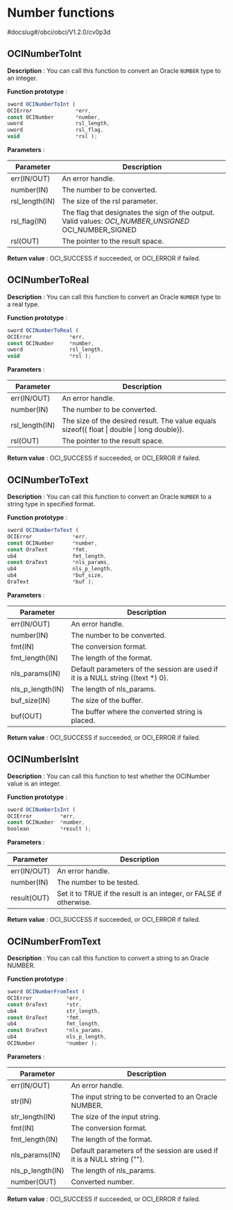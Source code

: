 Number functions
=====================================

#docslug#/obci/obci/V1.2.0/cv0p3d

OCINumberToInt
-----------------------

**Description** : You can call this function to convert an Oracle `NUMBER` type to an integer.

**Function prototype** :

```javascript
sword OCINumberToInt ( 
OCIError              *err,
const OCINumber       *number,
uword                 rsl_length,
uword                 rsl_flag,
void                  *rsl );
```

**Parameters** :

| **Parameter**  |                                                                                                 **Description**                                                                                                  |
|----------------|------------------------------------------------------------------------------------------------------------------------------------------------------------------------------------------------------------------|
| err(IN/OUT)    | An error handle.                                                                                                                                                                                                 |
| number(IN)     | The number to be converted.                                                                                                                                                                                      |
| rsl_length(IN) | The size of the rsl parameter.                                                                                                                                                                                   |
| rsl_flag(IN)   | The flag that designates the sign of the output. Valid values: *OCI_NUMBER_UNSIGNED* OCI_NUMBER_SIGNED    |
| rsl(OUT)       | The pointer to the result space.                                                                                                                                                                                 |

**Return value** : OCI_SUCCESS if succeeded, or OCI_ERROR if failed.

OCINumberToReal
------------------------

**Description** : You can call this function to convert an Oracle `NUMBER` type to a real type.

**Function prototype** :

```javascript
sword OCINumberToReal ( 
OCIError            *err,
const OCINumber     *number,
uword               rsl_length,
void                *rsl );
```

**Parameters** :

| **Parameter**  |                                       **Description**                                       |
|----------------|---------------------------------------------------------------------------------------------|
| err(IN/OUT)    | An error handle.                                                                            |
| number(IN)     | The number to be converted.                                                                 |
| rsl_length(IN) | The size of the desired result. The value equals sizeof({ float \| double \| long double}). |
| rsl(OUT)       | The pointer to the result space.                                                            |

**Return value** : OCI_SUCCESS if succeeded, or OCI_ERROR if failed.

OCINumberToText
------------------------

**Description** : You can call this function to convert an Oracle `NUMBER` to a string type in specified format.

**Function prototype** :

```javascript
sword OCINumberToText ( 
OCIError             *err,
const OCINumber      *number,
const OraText        *fmt,
ub4                  fmt_length,
const OraText        *nls_params,
ub4                  nls_p_length,
ub4                  *buf_size,
OraText              *buf );
```

**Parameters** :

|  **Parameter**   |                                 **Description**                                  |
|------------------|----------------------------------------------------------------------------------|
| err(IN/OUT)      | An error handle.                                                                 |
| number(IN)       | The number to be converted.                                                      |
| fmt(IN)          | The conversion format.                                                           |
| fmt_length(IN)   | The length of the format.                                                        |
| nls_params(IN)   | Default parameters of the session are used if it is a NULL string ((text \*) 0). |
| nls_p_length(IN) | The length of nls_params.                                                        |
| buf_size(IN)     | The size of the buffer.                                                          |
| buf(OUT)         | The buffer where the converted string is placed.                                 |

**Return value** : OCI_SUCCESS if succeeded, or OCI_ERROR if failed.

OCINumberIsInt
-----------------------

**Description** : You can call this function to test whether the OCINumber value is an integer.

**Function prototype** :

```javascript
sword OCINumberIsInt ( 
OCIError         *err,
const OCINumber  *number,
boolean          *result );
```

**Parameters** :

| **Parameter** |                          **Description**                           |
|---------------|--------------------------------------------------------------------|
| err(IN/OUT)   | An error handle.                                                   |
| number(IN)    | The number to be tested.                                           |
| result(OUT)   | Set it to TRUE if the result is an integer, or FALSE if otherwise. |

**Return value** : OCI_SUCCESS if succeeded, or OCI_ERROR if failed.

OCINumberFromText
--------------------------

**Description** : You can call this function to convert a string to an Oracle NUMBER.

**Function prototype** :

```javascript
sword OCINumberFromText ( 
OCIError           *err,
const OraText      *str,
ub4                str_length,
const OraText      *fmt,
ub4                fmt_length,
const OraText      *nls_params,
ub4                nls_p_length,
OCINumber          *number );
```

**Parameters** :

|  **Parameter**   |                             **Description**                             |
|------------------|-------------------------------------------------------------------------|
| err(IN/OUT)      | An error handle.                                                        |
| str(IN)          | The input string to be converted to an Oracle NUMBER.                   |
| str_length(IN)   | The size of the input string.                                           |
| fmt(IN)          | The conversion format.                                                  |
| fmt_length(IN)   | The length of the format.                                               |
| nls_params(IN)   | Default parameters of the session are used if it is a NULL string (""). |
| nls_p_length(IN) | The length of nls_params.                                               |
| number(OUT)      | Converted number.                                                       |

**Return value** : OCI_SUCCESS if succeeded, or OCI_ERROR if failed.
